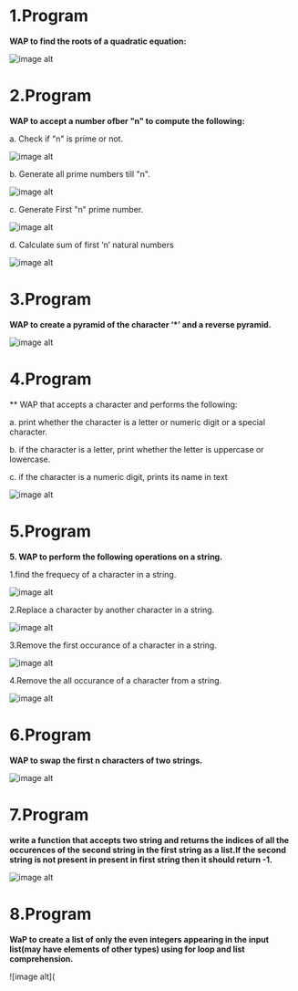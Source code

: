 # 1.Program

 **WAP to find the roots of a quadratic equation:** 

 ![image alt](https://github.com/RiyaRiya184/python-programming-code/blob/d3cc8129b390f09c4479f6a434218fbaa31c8f5c/tempImage3MWTR6-0000.jpeg)

# 2.Program

**WAP to accept a number ofber "n" to compute the following:**

a. Check if "n" is prime or not.

![image alt](https://github.com/RiyaRiya184/python-programming-code/blob/a9f2858cec65c38b2b4fc5e7d65346ff3b63b007/tempImagelW6co1-0000.jpg)

b. Generate all prime numbers till "n".

![image alt](https://github.com/RiyaRiya184/python-programming-code/blob/656ce54c5a2fe0af1f93f09b1d19d22b6e24ef0c/tempImageEpzxvp-0000.jpg)

c. Generate First "n" prime number.

![image alt](https://github.com/RiyaRiya184/python-programming-code/blob/07f95f8fbdd4dd2b83fb38a172c58f7f9b2d2965/question%20C.jpeg)

d. Calculate sum of first ‘n’ natural numbers

![image alt](https://github.com/RiyaRiya184/python-programming-code/blob/5d92ba5290b750f6d2dc1539418d78e8514da60f/question%20D.jpeg)

# 3.Program

**WAP to create a pyramid of the character ‘*’ and a reverse pyramid.**

![image alt](https://github.com/RiyaRiya184/python-programming-code/blob/65c01eb57bf2370dab3bf52dd3d72a3988e312c3/tempImageaRBEJ5-0000.jpg)

# 4.Program

** WAP that accepts a character and performs the following:

a. print whether the character is a letter or numeric digit or a special
character.

b. if the character is a letter, print whether the letter is uppercase or
lowercase.

c. if the character is a numeric digit, prints its name in text

![image alt](https://github.com/RiyaRiya184/python-programming-code/blob/ffeef4def4e23a64fbf138a2a554620476a896f3/program%204.jpg)

# 5.Program

**5. WAP to perform the following operations on a string.**

1.find the frequecy of a character in a string.

![image alt](https://github.com/RiyaRiya184/python-programming-code/blob/1904a5af64c8bc6696eae7dee80c3420fe0a43ad/program5%20.1.jpg)

2.Replace a character by another character in a string.

![image alt](https://github.com/RiyaRiya184/python-programming-code/blob/be196055bd9210a85c124a2c0f4e424e164a1b82/5.2.jpg)

3.Remove the first occurance of a character in a string.

![image alt](https://github.com/RiyaRiya184/python-programming-code/blob/282b67a2c8a5548cea6b7e4837652b04308fc9ab/5.3.jpg)

4.Remove the all occurance of a character from a string.

![image alt](https://github.com/RiyaRiya184/python-programming-code/blob/731ed076ef61c06db452b0a2c278224f95bc9d7d/5.4.jpg)

# 6.Program

**WAP to swap the first n characters of two strings.**

![image alt](https://github.com/RiyaRiya184/python-programming-code/blob/d32d1d85f14f76a6b886f3ef618a82b12dc2dd43/program%206.jpg)

# 7.Program

**write a function that accepts two string and returns the indices of all the occurences of the
second string in the first string as a list.If the second string is not present in present in first string then it
should return -1.**

![image alt](https://github.com/RiyaRiya184/python-programming-code/blob/70e5ea3f212150d0982b062764553e6a34d87d70/program7.jpg)

# 8.Program

**WaP to create a list of only the even integers appearing in the input list(may have elements of
other types) using for loop and list comprehension.**

![image alt](
